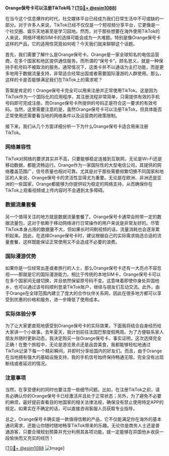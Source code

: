 **Orange保号卡可以注册TikTok吗？[[TG💪+ @esim1088](https://t.me/s/esim1088)]**

在当今这个信息爆炸的时代，社交媒体平台已经成为我们日常生活中不可或缺的一部分。对于许多人来说，TikTok已经不仅仅是一个短视频分享平台，它更像是一个社交圈、娱乐天地甚至是学习园地。然而，对于那些想要在海外使用TikTok的人来说，网络环境和SIM卡的选择可能会成为一大难题。特别是像Orange保号卡这样的产品，它的适用性究竟如何呢？今天我们就来聊聊这个话题。

首先，我们需要了解什么是Orange保号卡。Orange是一家全球知名的电信运营商，在多个国家和地区提供通信服务。而所谓的“保号卡”，顾名思义，就是一种保持手机号码不被取消的服务。通常情况下，这类卡并不以通话为主打功能，而是更多地用于数据流量支持，非常适合经常出国或者需要国际漫游的人群使用。那么，这样的卡是否能够满足我们在TikTok上的需求呢？

答案是肯定的！Orange保号卡完全可以用来注册并正常使用TikTok。这是因为TikTok作为一个国际化的应用程序，其注册流程非常简单，只需提供有效的手机号码即可完成注册。而Orange保号卡所提供的号码正是符合这一要求的有效号码。当然，这里需要注意的是，虽然Orange保号卡可以注册TikTok，但具体能否正常使用还需要看当地的网络条件以及运营商的政策限制。

接下来，我们从几个方面详细分析一下为什么Orange保号卡适合用来注册TikTok。

### 网络兼容性

TikTok对网络的要求其实并不高，只要能够稳定连接到互联网，无论是Wi-Fi还是移动数据，都能流畅运行。Orange作为一家国际性的大型电信公司，其提供的网络覆盖范围广，信号质量也相对可靠。尤其是对于那些需要频繁切换不同国家和地区的人来说，Orange保号卡的灵活性显得尤为重要。无论是在欧洲、非洲还是亚洲的一些国家，Orange都能够为你提供较为稳定的网络支持，从而确保你在TikTok上观看视频或上传内容时不会遇到太多障碍。

### 数据流量套餐

另一个值得关注的地方就是数据流量套餐了。Orange保号卡通常会附带一定的数据流量包，这对于依赖于移动网络进行日常操作的用户来说是非常友好的。尽管TikTok本身占用的数据量不大，但如果长时间刷视频的话，流量消耗也会逐渐累积起来。因此，在选择Orange保号卡时，建议根据自己的实际需求挑选合适的流量套餐，这样既能保证正常使用又不会造成不必要的浪费。

### 国际漫游优势

如果你是一位经常出差或者旅行的人士，那么Orange保号卡还有一大亮点不容忽视——那就是它的国际漫游能力。相比于传统的本地SIM卡，Orange保号卡可以在多个国家间无缝切换，并且依然保留原号码不变。这意味着即使你身处异国他乡，也可以通过该号码顺利登录TikTok账户，继续与朋友们互动交流。此外，由于Orange在全球范围内建立了庞大的合作伙伴关系网，因此在很多地方都可以享受到优惠的价格和服务，进一步降低了使用成本。

### 实际体验分享

为了让大家更直观地感受到Orange保号卡的实际效果，下面我将结合自身经历给大家讲一个小故事。去年夏天，我计划前往法国巴黎度假两周。为了方便联系家人朋友并随时更新动态，我决定购买一张Orange保号卡。事实证明，这次选择完全正确！在整个旅程中，无论是游览景点还是品尝美食，我都能够轻松地通过TikTok记录下每一个精彩瞬间，并即时分享给国内的好友们。而且，由于Orange在当地拥有强大的基础设施支持，我的手机信号始终保持畅通无阻，完全没有出现断线或者延迟的情况。

### 注意事项

当然，在享受便利的同时也要注意一些细节问题。比如，在注册TikTok之前，请务必确认你的Orange保号卡已经激活并且处于正常状态；另外，为了避免不必要的麻烦，最好提前查看目的地国家的相关法律法规，确保没有禁止使用特定APP的规定。如果实在不确定的话，可以直接咨询客服人员获取专业指导。

总之，Orange保号卡确实是一款值得信赖的产品，它不仅能满足你在海外的基本通讯需求，还能让你随时随地畅享TikTok带来的乐趣。无论你是商务人士还是普通游客，只要合理规划预算并充分利用其各项功能，就一定能够在异国他乡收获一段愉快而又充实的经历！

[[TG💪+ @esim1088](https://t.me/s/esim1088) ![Image](https://i.postimg.cc/4NQfJmqS/Snipaste-2025-05-13-00-14-12.png)]